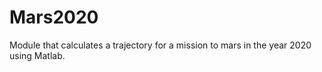 # Mars2020
Module that calculates a trajectory for a mission to mars in the year 2020 using Matlab.
